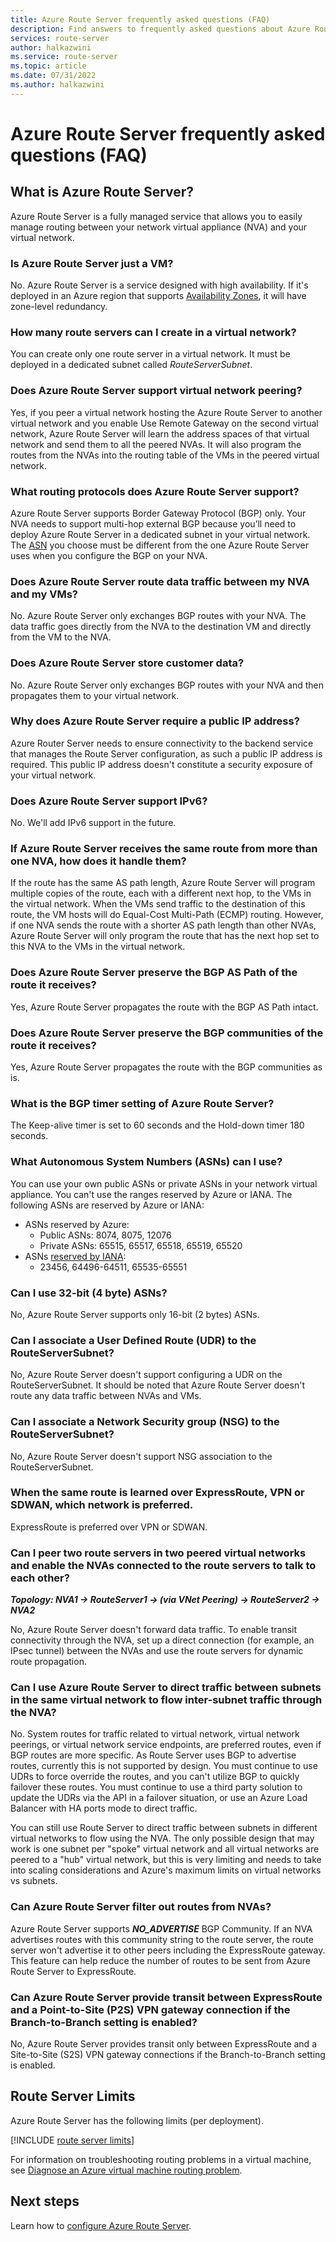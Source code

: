 ```yaml
---
title: Azure Route Server frequently asked questions (FAQ)
description: Find answers to frequently asked questions about Azure Route Server.
services: route-server
author: halkazwini
ms.service: route-server
ms.topic: article
ms.date: 07/31/2022
ms.author: halkazwini
---
```


# Azure Route Server frequently asked questions (FAQ)

## What is Azure Route Server?

Azure Route Server is a fully managed service that allows you to easily manage routing between your network virtual appliance (NVA) and your virtual network.

### Is Azure Route Server just a VM?

No. Azure Route Server is a service designed with high availability. If it's deployed in an Azure region that supports [Availability Zones](../availability-zones/az-overview.md), it will have zone-level redundancy.

### How many route servers can I create in a virtual network?

You can create only one route server in a virtual network. It must be deployed in a dedicated subnet called *RouteServerSubnet*.

### Does Azure Route Server support virtual network peering?

Yes, if you peer a virtual network hosting the Azure Route Server to another virtual network and you enable Use Remote Gateway on the second virtual network, Azure Route Server will learn the address spaces of that virtual network and send them to all the peered NVAs. It will also program the routes from the NVAs into the routing table of the VMs in the peered virtual network. 


### <a name = "protocol"></a>What routing protocols does Azure Route Server support?

Azure Route Server supports Border Gateway Protocol (BGP) only. Your NVA needs to support multi-hop external BGP because you’ll need to deploy Azure Route Server in a dedicated subnet in your virtual network. The [ASN](https://en.wikipedia.org/wiki/Autonomous_system_(Internet)) you choose must be different from the one Azure Route Server uses when you configure the BGP on your NVA.

### Does Azure Route Server route data traffic between my NVA and my VMs?

No. Azure Route Server only exchanges BGP routes with your NVA. The data traffic goes directly from the NVA to the destination VM and directly from the VM to the NVA.

### Does Azure Route Server store customer data?
No. Azure Route Server only exchanges BGP routes with your NVA and then propagates them to your virtual network.

### Why does Azure Route Server require a public IP address?

Azure Router Server needs to ensure connectivity to the backend service that manages the Route Server configuration, as such a public IP address is required. This public IP address doesn't constitute a security exposure of your virtual network.

### Does Azure Route Server support IPv6?

No. We'll add IPv6 support in the future. 

### If Azure Route Server receives the same route from more than one NVA, how does it handle them?

If the route has the same AS path length, Azure Route Server will program multiple copies of the route, each with a different next hop, to the VMs in the virtual network. When the VMs send traffic to the destination of this route, the VM hosts will do Equal-Cost Multi-Path (ECMP) routing. However, if one NVA sends the route with a shorter AS path length than other NVAs, Azure Route Server will only program the route that has the next hop set to this NVA to the VMs in the virtual network.

### Does Azure Route Server preserve the BGP AS Path of the route it receives?

Yes, Azure Route Server propagates the route with the BGP AS Path intact.

### Does Azure Route Server preserve the BGP communities of the route it receives?

Yes, Azure Route Server propagates the route with the BGP communities as is.

### What is the BGP timer setting of Azure Route Server?
The Keep-alive timer is set to 60 seconds and the Hold-down timer 180 seconds.

### What Autonomous System Numbers (ASNs) can I use?

You can use your own public ASNs or private ASNs in your network virtual appliance. You can't use the ranges reserved by Azure or IANA.
The following ASNs are reserved by Azure or IANA:

* ASNs reserved by Azure:
    * Public ASNs: 8074, 8075, 12076
    * Private ASNs: 65515, 65517, 65518, 65519, 65520
* ASNs [reserved by IANA](http://www.iana.org/assignments/iana-as-numbers-special-registry/iana-as-numbers-special-registry.xhtml):
    * 23456, 64496-64511, 65535-65551

### Can I use 32-bit (4 byte) ASNs?

No, Azure Route Server supports only 16-bit (2 bytes) ASNs.

### Can I associate a User Defined Route (UDR) to the RouteServerSubnet?

No, Azure Route Server doesn't support configuring a UDR on the RouteServerSubnet. It should be noted that Azure Route Server doesn't route any data traffic between NVAs and VMs.

### Can I associate a Network Security group (NSG) to the RouteServerSubnet?

No, Azure Route Server doesn't support NSG association to the RouteServerSubnet.

### When the same route is learned over ExpressRoute, VPN or SDWAN, which network is preferred.

ExpressRoute is preferred over VPN or SDWAN.

### Can I peer two route servers in two peered virtual networks and enable the NVAs connected to the route servers to talk to each other? 

***Topology: NVA1 -> RouteServer1 -> (via VNet Peering) -> RouteServer2 -> NVA2***

No, Azure Route Server doesn't forward data traffic. To enable transit connectivity through the NVA, set up a direct connection (for example, an IPsec tunnel) between the NVAs and use the route servers for dynamic route propagation. 

### Can I use Azure Route Server to direct traffic between subnets in the same virtual network to flow inter-subnet traffic through the NVA?

No. System routes for traffic related to virtual network, virtual network peerings, or virtual network service endpoints, are preferred routes, even if BGP routes are more specific. As Route Server uses BGP to advertise routes, currently this is not supported by design. You must continue to use UDRs to force override the routes, and you can't utilize BGP to quickly failover these routes. You must continue to use a third party solution to update the UDRs via the API in a failover situation, or use an Azure Load Balancer with HA ports mode to direct traffic.

You can still use Route Server to direct traffic between subnets in different virtual networks to flow using the NVA. The only possible design that may work is one subnet per "spoke" virtual network and all virtual networks are peered to a "hub" virtual network, but this is very limiting and needs to take into scaling considerations and Azure's maximum limits on virtual networks vs subnets.

### Can Azure Route Server filter out routes from NVAs?

Azure Route Server supports ***NO_ADVERTISE*** BGP Community. If an NVA advertises routes with this community string to the route server, the route server won't advertise it to other peers including the ExpressRoute gateway. This feature can help reduce the number of routes to be sent from Azure Route Server to ExpressRoute.

### Can Azure Route Server provide transit between ExpressRoute and a Point-to-Site (P2S) VPN gateway connection if the Branch-to-Branch setting is enabled?

No, Azure Route Server provides transit only between ExpressRoute and a Site-to-Site (S2S) VPN gateway connections if the Branch-to-Branch setting is enabled.

## <a name = "limitations"></a>Route Server Limits

Azure Route Server has the following limits (per deployment).

[!INCLUDE [route server limits](../../includes/route-server-limits.md)]

For information on troubleshooting routing problems in a virtual machine, see [Diagnose an Azure virtual machine routing problem](../virtual-network/diagnose-network-routing-problem.md).


## Next steps

Learn how to [configure Azure Route Server](quickstart-configure-route-server-powershell.md).
